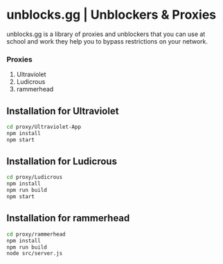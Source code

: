 # unblocks.gg | Unblockers & Proxies

unblocks.gg is a library of proxies and unblockers that you can use at school and work they help you to bypass restrictions on your network.

### Proxies
1. Ultraviolet
2. Ludicrous
3. rammerhead


## Installation for Ultraviolet

```sh
cd proxy/Ultraviolet-App
npm install
npm start
```

## Installation for Ludicrous

```sh
cd proxy/Ludicrous
npm install
npm run build
npm start
```

## Installation for rammerhead

```sh
cd proxy/rammerhead
npm install
npm run build
node src/server.js
```